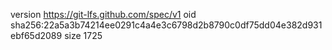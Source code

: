 version https://git-lfs.github.com/spec/v1
oid sha256:22a5a3b74214ee0291c4a4e3c6798d2b8790c0df75dd04e382d931ebf65d2089
size 1725
